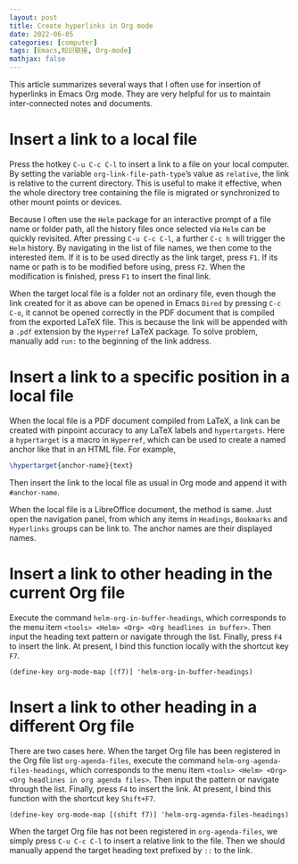 ```yaml
---
layout: post
title: Create hyperlinks in Org mode
date: 2022-06-05
categories: [computer]
tags: [Emacs,知识联接, Org-mode]
mathjax: false
---
```


This article summarizes several ways that I often use for insertion of hyperlinks in Emacs Org mode. They are very helpful for us to maintain inter-connected notes and documents.


# Insert a link to a local file

Press the hotkey `C-u C-c C-l` to insert a link to a file on your local computer. By setting the variable `org-link-file-path-type`&rsquo;s value as `relative`, the link is relative to the current directory. This is useful to make it effective, when the whole directory tree containing the file is migrated or synchronized to other mount points or devices.

Because I often use the `Helm` package for an interactive prompt of a file name or folder path, all the history files once selected via `Helm` can be quickly revisited. After pressing `C-u C-c C-l`, a further `C-c h` will trigger the `Helm` history. By navigating in the list of file names, we then come to the interested item. If it is to be used directly as the link target, press `F1`. If its name or path is to be modified before using, press `F2`. When the modification is finished, press `F1` to insert the final link.

When the target local file is a folder not an ordinary file, even though the link created for it as above can be opened in Emacs `Dired` by pressing `C-c C-o`, it cannot be opened correctly in the PDF document that is compiled from the exported LaTeX file. This is because the link will be appended with a `.pdf` extension by the `Hyperref` LaTeX package. To solve problem, manually add `run:` to the beginning of the link address.


# Insert a link to a specific position in a local file

When the local file is a PDF document compiled from LaTeX, a link can be created with pinpoint accuracy to any LaTeX labels and `hypertargets`. Here a `hypertarget` is a macro in `Hyperref`, which can be used to create a named anchor like that in an HTML file. For example,

```latex
\hypertarget{anchor-name}{text}
```

Then insert the link to the local file as usual in Org mode and append it with `#anchor-name`.

When the local file is a LibreOffice document, the method is same. Just open the navigation panel, from which any items in `Headings`, `Bookmarks` and `Hyperlinks` groups can be link to. The anchor names are their displayed names.


# Insert a link to other heading in the current Org file

Execute the command `helm-org-in-buffer-headings`, which corresponds to the menu item `<tools> <Helm> <Org> <Org headlines in buffer>`. Then input the heading text pattern or navigate through the list. Finally, press `F4` to insert the link. At present, I bind this function locally with the shortcut key `F7`.

```emacs-lisp
(define-key org-mode-map [(f7)] 'helm-org-in-buffer-headings)
```


# Insert a link to other heading in a different Org file

There are two cases here. When the target Org file has been registered in the Org file list `org-agenda-files`, execute the command `helm-org-agenda-files-headings`, which corresponds to the menu item `<tools> <Helm> <Org> <Org headlines in org agenda files>`. Then input the pattern or navigate through the list. Finally, press `F4` to insert the link. At present, I bind this function with the shortcut key `Shift+F7`.

```emacs-lisp
(define-key org-mode-map [(shift f7)] 'helm-org-agenda-files-headings)
```

When the target Org file has not been registered in `org-agenda-files`, we simply press `C-u C-c C-l` to insert a relative link to the file. Then we should manually append the target heading text prefixed by `::` to the link.
